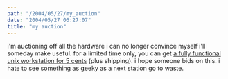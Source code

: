 ```yaml
---
path: "/2004/05/27/my_auction" 
date: "2004/05/27 06:27:07" 
title: "my auction" 
---
```

<p>i'm auctioning off all the hardware i can no longer convince myself i'll someday make useful. for a limited time only, you can get <a href="http://cgi.ebay.com/ws/eBayISAPI.dll?ViewItem&amp;item=4134151224">a fully functional unix workstation for 5 cents</a> (plus shipping). i hope someone bids on this. i hate to see something as geeky as a next station go to waste.</p>